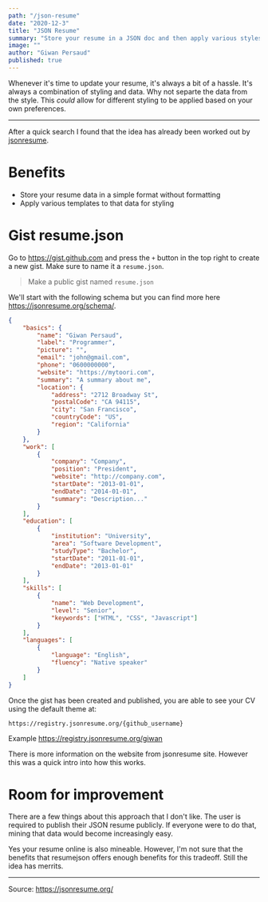 ```yaml
---
path: "/json-resume"
date: "2020-12-3"
title: "JSON Resume"
summary: "Store your resume in a JSON doc and then apply various styles to it"
image: ""
author: "Giwan Persaud"
published: true
---
```


Whenever it's time to update your resume, it's always a bit of a hassle. It's always a combination of styling and data. Why not separte the data from the style.
This _could_ allow for different styling to be applied based on your own preferences.

---

After a quick search I found that the idea has already been worked out by [jsonresume](https://jsonresume.org/).

# Benefits

-   Store your resume data in a simple format without formatting
-   Apply various templates to that data for styling

# Gist resume.json

Go to https://gist.github.com and press the `+` button in the top right to create a new gist. Make sure to name it a `resume.json`.

> Make a public gist named `resume.json`

We'll start with the following schema but you can find more here https://jsonresume.org/schema/.

```json
{
    "basics": {
        "name": "Giwan Persaud",
        "label": "Programmer",
        "picture": "",
        "email": "john@gmail.com",
        "phone": "0600000000",
        "website": "https://mytoori.com",
        "summary": "A summary about me",
        "location": {
            "address": "2712 Broadway St",
            "postalCode": "CA 94115",
            "city": "San Francisco",
            "countryCode": "US",
            "region": "California"
        }
    },
    "work": [
        {
            "company": "Company",
            "position": "President",
            "website": "http://company.com",
            "startDate": "2013-01-01",
            "endDate": "2014-01-01",
            "summary": "Description..."
        }
    ],
    "education": [
        {
            "institution": "University",
            "area": "Software Development",
            "studyType": "Bachelor",
            "startDate": "2011-01-01",
            "endDate": "2013-01-01"
        }
    ],
    "skills": [
        {
            "name": "Web Development",
            "level": "Senior",
            "keywords": ["HTML", "CSS", "Javascript"]
        }
    ],
    "languages": [
        {
            "language": "English",
            "fluency": "Native speaker"
        }
    ]
}
```

Once the gist has been created and published, you are able to see your CV using the default theme at:

`https://registry.jsonresume.org/{github_username}`

Example
https://registry.jsonresume.org/giwan

There is more information on the website from jsonresume site. However this was a quick intro into how this works.

# Room for improvement

There are a few things about this approach that I don't like. The user is required to publish their JSON resume publicly. If everyone were to do that, mining that data would become increasingly easy.

Yes your resume online is also mineable. However, I'm not sure that the benefits that resumejson offers enough benefits for this tradeoff.
Still the idea has merrits.

---

Source: https://jsonresume.org/
